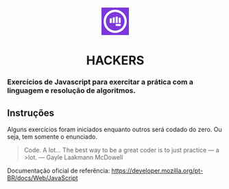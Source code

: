 <p align="center">
  <img alt="Gama" height="64" src="./logo.png">
</p>

<h1 align="center">HACKERS</h1>

### Exercícios de Javascript para exercitar a prática com a linguagem e resolução de algoritmos.

## Instruções


Alguns exercícios foram iniciados enquanto outros será codado do zero.
Ou seja, tem somente o enunciado.

>Code. A lot… The best way to be a great coder is to just practice — a >lot. — Gayle Laakmann McDowell

Documentação oficial de referência: https://developer.mozilla.org/pt-BR/docs/Web/JavaScript